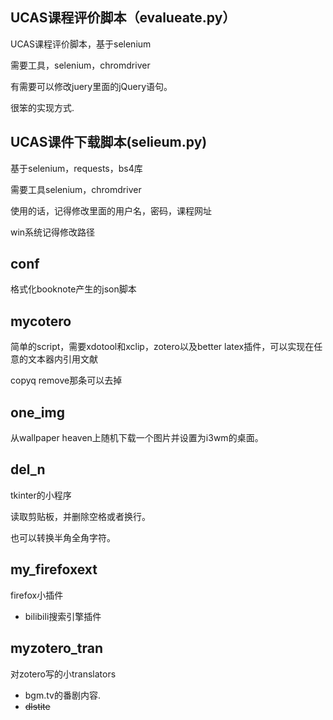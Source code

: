 ## UCAS课程评价脚本（evalueate.py）

UCAS课程评价脚本，基于selenium

需要工具，selenium，chromdriver

有需要可以修改juery里面的jQuery语句。

很笨的实现方式.

## UCAS课件下载脚本(selieum.py)

基于selenium，requests，bs4库

需要工具selenium，chromdriver

使用的话，记得修改里面的用户名，密码，课程网址

win系统记得修改路径

## conf

格式化booknote产生的json脚本

## mycotero

简单的script，需要xdotool和xclip，zotero以及better latex插件，可以实现在任意的文本器内引用文献

copyq remove那条可以去掉

## one_img

从wallpaper heaven上随机下载一个图片并设置为i3wm的桌面。

## del_n

tkinter的小程序

读取剪贴板，并删除空格或者换行。

也可以转换半角全角字符。

## my_firefoxext

firefox小插件

- bilibili搜索引擎插件

## myzotero_tran

对zotero写的小translators

- bgm.tv的番剧内容.
- ~~dlstite~~

